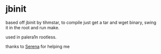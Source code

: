 # jbinit
based off jbinit by tihmstar, to compile just get a tar and wget binary, swing it in the root and run make.

used in palera1n rootless.

thanks to [Serena](https://github.com/SerenaKit) for helping me
